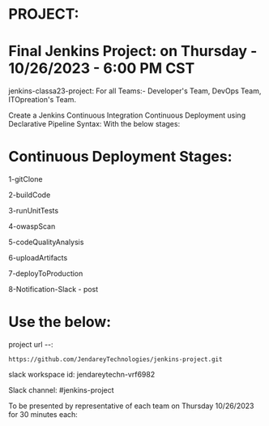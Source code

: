 # PROJECT:
# Final Jenkins Project: on Thursday - 10/26/2023  - 6:00 PM CST

jenkins-classa23-project: For all Teams:- Developer's Team, DevOps Team, ITOpreation's Team.

Create a Jenkins Continuous Integration Continuous Deployment using Declarative Pipeline Syntax: With the below stages:

# Continuous Deployment Stages:

1-gitClone

2-buildCode

3-runUnitTests

4-owaspScan

5-codeQualityAnalysis

6-uploadArtifacts

7-deployToProduction

8-Notification-Slack - post


# Use the below:

project url  --:  
```
https://github.com/JendareyTechnologies/jenkins-project.git
```
slack workspace id: jendareytechn-vrf6982

Slack channel: #jenkins-project

To be presented by representative of each team on Thursday 10/26/2023 for 30 minutes each:
